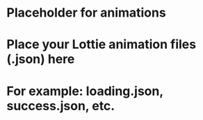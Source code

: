 # Placeholder for animations
# Place your Lottie animation files (.json) here
# For example: loading.json, success.json, etc.